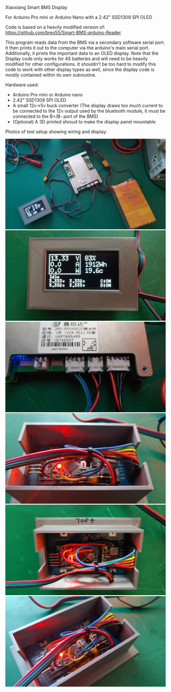 Xiaoxiang Smart BMS Display

For Arduino Pro mini or Arduino Nano with a 2.42" SSD1309 SPI OLED

Code is based on a heavily modified version of: https://github.com/bres55/Smart-BMS-arduino-Reader

This program reads data from the BMS via a secondary software serial port. It then prints it out to the computer via the arduino's main serial port. Additionally, it prints the important data to an OLED display. Note that the Display code only works for 4S batteries and will need to be heavily modified for other configurations. It shouldn't be too hard to modify this code to work with other display types as well, since the display code is mostly contained within its own subroutine.  

Hardware used: 
- Arduino Pro mini or Arduino nano
- 2.42" SSD1309 SPI OLED
- A small 12v->5v buck converter (The display draws too much current to be connected to the 12v output used by the bluetooth module, it must be connected to the B+/B- port of the BMS)
- (Optional) A 3D printed shroud to make the display panel mountable

Photos of test setup showing wiring and display:

<img src="https://raw.githubusercontent.com/vagueDirector/ArduinoXiaoxiangSmartBMSDisplay/master/Photos/20200723_154711.jpg">
<img src="https://raw.githubusercontent.com/vagueDirector/ArduinoXiaoxiangSmartBMSDisplay/master/Photos/20200723_154717.jpg">
<img src="https://raw.githubusercontent.com/vagueDirector/ArduinoXiaoxiangSmartBMSDisplay/master/Photos/20200723_154727.jpg">
<img src="https://raw.githubusercontent.com/vagueDirector/ArduinoXiaoxiangSmartBMSDisplay/master/Photos/20200723_154749.jpg">
<img src="https://raw.githubusercontent.com/vagueDirector/ArduinoXiaoxiangSmartBMSDisplay/master/Photos/20200723_154759.jpg">
<img src="https://raw.githubusercontent.com/vagueDirector/ArduinoXiaoxiangSmartBMSDisplay/master/Photos/20200723_154812.jpg">
